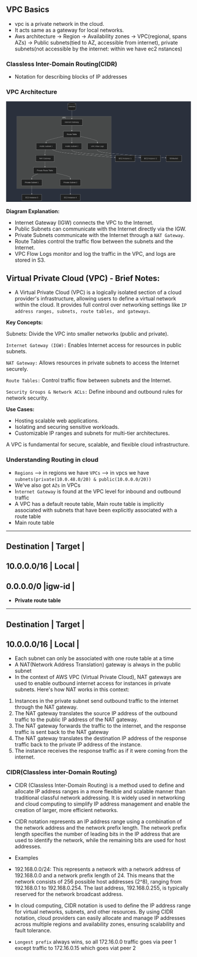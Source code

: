 ## VPC Basics
- vpc is a private network in the cloud. 
- It acts same as a gateway for local networks.
- Aws architecture -> Region -> Availability zones -> VPC(regional, spans AZs) -> Public subnets(tied to AZ, accessible from internet), private subnets(not accessible by the internet: within we have ec2 nstances) 

### Classless Inter-Domain Routing(CIDR)
- Notation for describing blocks of IP addresses

### VPC Architecture
![vpc](./vpc-architecture.png)

**Diagram Explanation:**
- Internet Gateway (IGW) connects the VPC to the Internet.
- Public Subnets can communicate with the Internet directly via the IGW.
- Private Subnets communicate with the Internet through a `NAT Gateway`.
- Route Tables control the traffic flow between the subnets and the Internet.
- VPC Flow Logs monitor and log the traffic in the VPC, and logs are stored in S3.

## Virtual Private Cloud (VPC) - Brief Notes:
- A Virtual Private Cloud (VPC) is a logically isolated section of a cloud provider's infrastructure, allowing users to define a virtual network within the cloud. It provides full control over networking settings like `IP address ranges, subnets, route tables, and gateways`.

**Key Concepts:**

Subnets: Divide the VPC into smaller networks (public and private).

`Internet Gateway (IGW):` Enables Internet access for resources in public subnets.

`NAT Gateway:` Allows resources in private subnets to access the Internet securely.

`Route Tables:` Control traffic flow between subnets and the Internet.

`Security Groups & Network ACLs:` Define inbound and outbound rules for network security.

**Use Cases:**
- Hosting scalable web applications.
- Isolating and securing sensitive workloads.
- Customizable IP ranges and subnets for multi-tier architectures.

A VPC is fundamental for secure, scalable, and flexible cloud infrastructure.


### Understanding Routing in cloud
- `Regions` --> in regions we have `VPCs` --> in vpcs we have `subnets(private(10.0.48.0/20) & public(10.0.0.0/20))`
- We've also got `AZs` in VPCs
- I`nternet Gateway` is found at the VPC level for inbound and outbound traffic
- A VPC has a default reoute table, Main route table is implicitly associated with subnets that have been explicitly associated with a route table
- Main route table
-----------------------------------
Destination        | Target       |
-----------------------------------
10.0.0.0/16        | Local        |
-----------------------------------
0.0.0.0/0          |igw-id        |
-----------------------------------


- **Private route table**
-----------------------------------
Destination        | Target       |
-----------------------------------
10.0.0.0/16        | Local        |
-----------------------------------

- Each subnet can only be associated with one route table at a time
- A NAT(Network Address Translation) gateway is always in the public subnet
- In the context of AWS VPC (Virtual Private Cloud), NAT gateways are used to enable outbound internet access for instances in private subnets. Here's how NAT works in this context:
1. Instances in the private subnet send outbound traffic to the internet through the NAT gateway.
2. The NAT gateway translates the source IP address of the outbound traffic to the public IP address of the NAT gateway.
3. The NAT gateway forwards the traffic to the internet, and the response traffic is sent back to the NAT gateway
4. The NAT gateway translates the destination IP address of the response traffic back to the private IP address of the instance.
5. The instance receives the response traffic as if it were coming from the internet.

### CIDR(Classless inter-Domain Routing)
- CIDR (Classless Inter-Domain Routing) is a method used to define and allocate IP address ranges in a more flexible and scalable manner than traditional classful network addressing. It is widely used in networking and cloud computing to simplify IP address management and enable the creation of larger, more efficient networks.

- CIDR notation represents an IP address range using a combination of the network address and the network prefix length. The network prefix length specifies the number of leading bits in the IP address that are used to identify the network, while the remaining bits are used for host addresses.

- Examples
- 192.168.0.0/24: This represents a network with a network address of 192.168.0.0 and a network prefix length of 24. This means that the network consists of 256 possible host addresses (2^8), ranging from 192.168.0.1 to 192.168.0.254. The last address, 192.168.0.255, is typically reserved for the network broadcast address.

- In cloud computing, CIDR notation is used to define the IP address range for virtual networks, subnets, and other resources. By using CIDR notation, cloud providers can easily allocate and manage IP addresses across multiple regions and availability zones, ensuring scalability and fault tolerance.

- `Longest prefix` always wins, so all 172.16.0.0 traffic goes via peer 1 except traffic to 172.16.0.15 which goes viat peer 2
